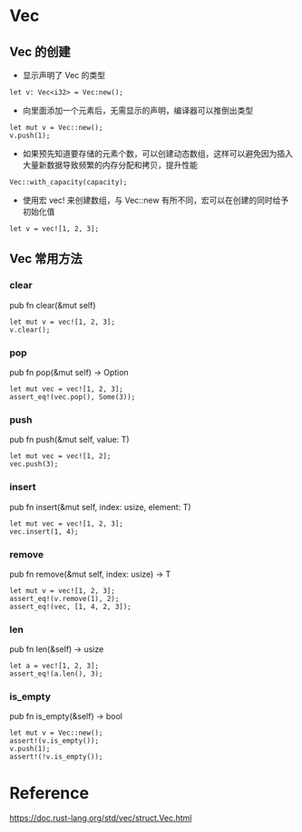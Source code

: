 # Vec
## Vec 的创建
* 显示声明了 Vec 的类型
~~~
let v: Vec<i32> = Vec:new();
~~~
* 向里面添加一个元素后，无需显示的声明，编译器可以推倒出类型
~~~
let mut v = Vec::new();
v.push(1);
~~~
* 如果预先知道要存储的元素个数，可以创建动态数组，这样可以避免因为插入大量新数据导致频繁的内存分配和拷贝，提升性能
~~~
Vec::with_capacity(capacity);
~~~
* 使用宏 vec! 来创建数组，与 Vec::new 有所不同，宏可以在创建的同时给予初始化值
~~~
let v = vec![1, 2, 3];
~~~

## Vec 常用方法
### clear
pub fn clear(&mut self)
~~~
let mut v = vec![1, 2, 3];
v.clear();
~~~
### pop
pub fn pop(&mut self) -> Option<T>
~~~
let mut vec = vec![1, 2, 3];
assert_eq!(vec.pop(), Some(3));
~~~
### push
pub fn push(&mut self, value: T)
~~~
let mut vec = vec![1, 2];
vec.push(3);
~~~
### insert
pub fn insert(&mut self, index: usize, element: T)
~~~
let mut vec = vec![1, 2, 3];
vec.insert(1, 4);
~~~
### remove
pub fn remove(&mut self, index: usize) -> T
~~~
let mut v = vec![1, 2, 3];
assert_eq!(v.remove(1), 2);
assert_eq!(vec, [1, 4, 2, 3]);
~~~
### len
pub fn len(&self) -> usize
~~~
let a = vec![1, 2, 3];
assert_eq!(a.len(), 3);
~~~
### is_empty
pub fn is_empty(&self) -> bool
~~~
let mut v = Vec::new();
assert!(v.is_empty());
v.push(1);
assert!(!v.is_empty());
~~~

# Reference
https://doc.rust-lang.org/std/vec/struct.Vec.html
